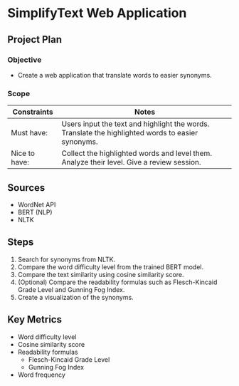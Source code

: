 # SimplifyText Web Application
## Project Plan
### Objective
* Create a web application that translate words to easier synonyms.
### Scope
| Constraints  | Notes |
| ------------ | ----- |
| Must have:  | Users input the text and highlight the words.<br>Translate the highlighted words to easier synonyms. |
| Nice to have: | Collect the highlighted words and level them.<br>Analyze their level. Give a review session. |
## Sources
* WordNet API
* BERT (NLP)
* NLTK
## Steps
1. Search for synonyms from NLTK.
2. Compare the word difficulty level from the trained BERT model.
3. Compare the text similarity using cosine similarity score.
4. (Optional) Compare the readability formulas such as Flesch-Kincaid Grade Level and Gunning Fog Index.
6. Create a visualization of the synonyms.
## Key Metrics
* Word difficulty level
* Cosine similarity score
* Readability formulas
  * Flesch-Kincaid Grade Level
  * Gunning Fog Index
* Word frequency
